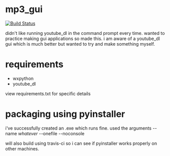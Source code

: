# mp3_gui
[![Build Status](https://travis-ci.com/jwbn/mp3_gui.svg?branch=master)](https://travis-ci.com/jwbn/mp3_gui)

didn't like running youtube_dl in the command prompt every time. wanted to practice making gui applications so made this.
i am aware of a youtube_dl gui which is much better but wanted to try and make something myself.

# requirements
* wxpython
* youtube_dl

view requirements.txt for specific details

# packaging using pyinstaller
i've successfully created an .exe which runs fine. used the arguments --name *whatever* --onefile --noconsole

will also build using travis-ci so i can see if pyinstaller works properly on other machines.

